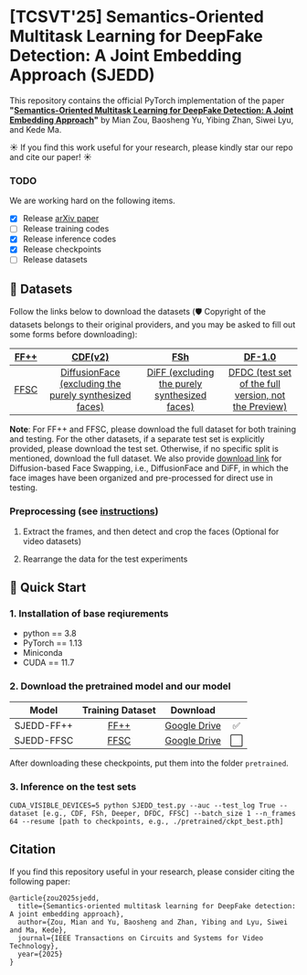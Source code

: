 # [TCSVT'25] Semantics-Oriented Multitask Learning for DeepFake Detection: A Joint Embedding Approach (SJEDD)

This repository contains the official PyTorch implementation of the paper **"[Semantics-Oriented Multitask Learning for DeepFake Detection: A Joint Embedding Approach](https://ieeexplore.ieee.org/document/11010889)"** by Mian Zou, Baosheng Yu, Yibing Zhan, Siwei Lyu, and Kede Ma.

☀️ If you find this work useful for your research, please kindly star our repo and cite our paper! ☀️

### TODO
We are working hard on the following items.

- [x] Release [arXiv paper](https://arxiv.org/abs/2408.16305)
- [ ] Release training codes
- [x] Release inference codes
- [x] Release checkpoints 
- [ ] Release datasets

## 📁 Datasets
Follow the links below to download the datasets (🛡️ Copyright of the datasets belongs to their original providers, and you may be asked to fill out some forms before downloading):

|  [FF++](https://github.com/ondyari/FaceForensics) | [CDF(v2)](https://github.com/yuezunli/celeb-deepfakeforensics)| [FSh](https://github.com/ondyari/FaceForensics/blob/master/dataset/FaceShifter/README.md) | [DF-1.0](https://github.com/EndlessSora/DeeperForensics-1.0/tree/master) | 
|:-:|:-:|:-:|:-:|
| [FFSC](https://github.com/MZMMSEC/SO-DFD) | [DiffusionFace (excluding the purely synthesized faces)](https://github.com/Rapisurazurite/DiffFace)| [DiFF (excluding the purely synthesized faces)](https://github.com/xaCheng1996/DiFF) |[DFDC (test set of the full version, not the Preview)](https://ai.meta.com/datasets/dfdc/) |

**Note**: For FF++ and FFSC, please download the full dataset for both training and testing. For the other datasets, if a separate test set is explicitly provided, please download the test set. Otherwise, if no specific split is mentioned, download the full dataset. We also provide [download link](https://pan.baidu.com/s/1Otk8pNiGVXeF5o7ZIjO1NA?pwd=t8d5) for Diffusion-based Face Swapping, i.e., DiffusionFace and DiFF, in which the face images have been organized and pre-processed for direct use in testing.

### Preprocessing (see [instructions](https://github.com/MZMMSEC/SJEDD/tree/main/preprocessing))

1) Extract the frames, and then detect and crop the faces (Optional for video datasets)

2) Rearrange the data for the test experiments


## 🚀 Quick Start

### 1. Installation of base reqiurements
 - python == 3.8
 - PyTorch == 1.13
 - Miniconda
 - CUDA == 11.7

### 2. Download the pretrained model and our model

|      Model       |    Training Dataset   |                                                        Download                                                                | |
|:----------------:|:----------------:|:-------------------------------------------------------------------------------------------------------------------------------------:|:-------------------------------------------------------------------------------------------------------------------------------------:|
| SJEDD-FF++ | [FF++](https://github.com/ondyari/FaceForensics)  | [Google Drive](https://drive.google.com/file/d/1iXDzFrH4o3h4C7HA2jZRoxoxFr3G2Vly/view?usp=sharing) |✅|
| SJEDD-FFSC | [FFSC](https://github.com/MZMMSEC/SO-DFD)  | [Google Drive]() |⬜|

After downloading these checkpoints, put them into the folder ``pretrained``.

### 3. Inference on the test sets

```
CUDA_VISIBLE_DEVICES=5 python SJEDD_test.py --auc --test_log True --dataset [e.g., CDF, FSh, Deeper, DFDC, FFSC] --batch_size 1 --n_frames 64 --resume [path to checkpoints, e.g., ./pretrained/ckpt_best.pth]
```



## Citation
If you find this repository useful in your research, please consider citing the following paper:
```
@article{zou2025sjedd,
  title={Semantics-oriented multitask learning for DeepFake detection: A joint embedding approach},
  author={Zou, Mian and Yu, Baosheng and Zhan, Yibing and Lyu, Siwei and Ma, Kede},
  journal={IEEE Transactions on Circuits and Systems for Video Technology},
  year={2025}
}
```
